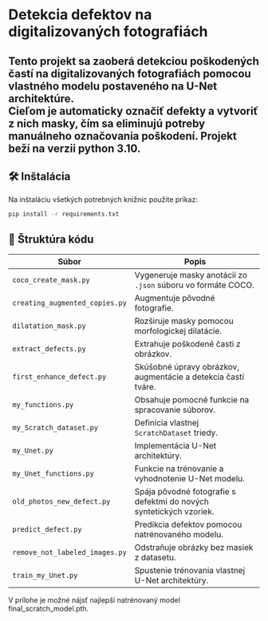 # Detekcia defektov na digitalizovaných fotografiách

Tento projekt sa zaoberá **detekciou poškodených častí** na digitalizovaných fotografiách pomocou vlastného modelu postaveného na **U-Net architektúre**.  
Cieľom je automaticky **označiť defekty** a vytvoriť z nich **masky**, čím sa eliminujú potreby manuálneho označovania poškodení. Projekt beží na verzii python 3.10.
---

## 🛠️ Inštalácia

Na inštaláciu všetkých potrebných knižníc použite príkaz:

```bash
pip install -r requirements.txt
```

## 📁 Štruktúra kódu
| Súbor                          | Popis                                                               |
|--------------------------------|---------------------------------------------------------------------|
| `coco_create_mask.py`          | Vygeneruje masky anotácií zo `.json` súboru vo formáte COCO.        |
| `creating_augmented_copies.py` | Augmentuje pôvodné fotografie.                                      |
| `dilatation_mask.py`           | Rozširuje masky pomocou morfologickej dilatácie.                    |
| `extract_defects.py`           | Extrahuje poškodené časti z obrázkov.                               |
| `first_enhance_defect.py`      | Skúšobné úpravy obrázkov, augmentácie a detekcia častí tváre.       |
| `my_functions.py`              | Obsahuje pomocné funkcie na spracovanie súborov.                    |
| `my_Scratch_dataset.py`        | Definícia vlastnej `ScratchDataset` triedy.                         |
| `my_Unet.py`                   | Implementácia U-Net architektúry.                                   |
| `my_Unet_functions.py`         | Funkcie na trénovanie a vyhodnotenie U-Net modelu.                  |
| `old_photos_new_defect.py`     | Spája pôvodné fotografie s defektmi do nových syntetických vzoriek. |
| `predict_defect.py`            | Predikcia defektov pomocou natrénovaného modelu.                    |
| `remove_not_labeled_images.py` | Odstraňuje obrázky bez masiek z datasetu.                           |
| `train_my_Unet.py`             | Spustenie trénovania vlastnej U-Net architektúry.                   |

V prílohe je možné nájsť najlepší natrénovaný model final_scratch_model.pth.